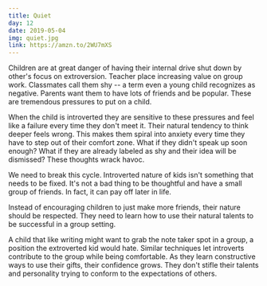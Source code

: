 ```yaml
---
title: Quiet
day: 12
date: 2019-05-04
img: quiet.jpg
link: https://amzn.to/2WU7mXS
---
```


Children are at great danger of having their internal drive shut down by other's
focus on extroversion. Teacher place increasing value on group work. Classmates
call them shy -- a term even a young child recognizes as negative. Parents want
them to have lots of friends and be popular. These are tremendous pressures to
put on a child.

When the child is introverted they are sensitive to these pressures and feel
like a failure every time they don't meet it. Their natural tendency to think
deeper feels wrong. This makes them spiral into anxiety every time they have to
step out of their comfort zone. What if they didn't speak up soon enough? What
if they are already labeled as shy and their idea will be dismissed? These
thoughts wrack havoc.

We need to break this cycle. Introverted nature of kids isn't something that
needs to be fixed. It's not a bad thing to be thoughtful and have
a small group of friends. In fact, it can pay off later in life.

Instead of encouraging children to just make more friends, their nature should
be respected. They need to learn how to use their natural talents to be
successful in a group setting.

A child that like writing might want to grab the note taker spot in a group, a
position the extroverted kid would hate. Similar techniques let introverts
contribute to the group while being comfortable. As they learn constructive ways
to use their gifts, their confidence grows. They don't stifle their talents and
personality trying to conform to the expectations of others. 
